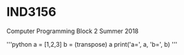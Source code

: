 # IND3156
Computer Programming Block 2 Summer 2018


'''python
a = [1,2,3]
b = (transpose) a
print('a=', a, 'b=', b)
'''
